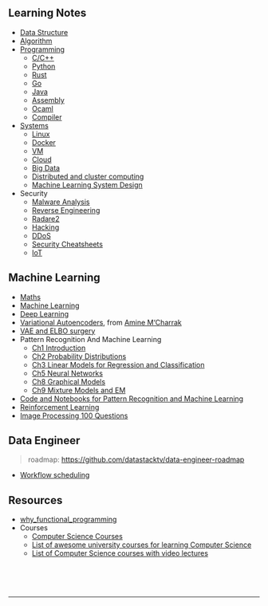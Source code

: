 ## Learning Notes

- [Data Structure](./data-structure/README.md)
- [Algorithm](./algorithm/README.md)
- [Programming](./programming/README.md)
    - [C/C++](./programming/c-cpp/README.md)
    - [Python](./programming/python/README.md)
    - [Rust](./programming/Rust/README.md)
    - [Go](./programming/go/README.md)
    - [Java](./programming/java/README.md)
    - [Assembly](./programming/assembly/README.md)
    - [Ocaml](./programming/ocaml/README.txt)
    - [Compiler](./programming/compiler/README.md)
- [Systems](./systems/README.md)
    - [Linux](./systems/linux/README.md)
    - [Docker](./systems/docker/README.md)
    - [VM](./systems/vm/README.md)
    - [Cloud](./systems/cloud/README.md)
    - [Big Data](./systems/bigData/README.md)
    - [Distributed and cluster computing](./computing/README.md)
    - [Machine Learning System Design](https://github.com/ifding/ml-system-design)
- Security
    - [Malware Analysis](./security/malware-analysis/README.md)
    - [Reverse Engineering](./security/reverse-engineering/README.md)
    - [Radare2](https://github.com/ifding/radare2-tutorial)
    - [Hacking](./security/hacking/README.md)
    - [DDoS](./security/ddos/README.md)
    - [Security Cheatsheets](./security-cheatsheets)
    - [IoT](./security/iot-security.md)

## Machine Learning

- [Maths](./maths/README.md)
- [Machine Learning](./machine-learning/README.md)
- [Deep Learning](./deep-learning/README.md)
- [Variational Autoencoders](./machine-learning/VAE.pdf), from [Amine M‘Charrak](https://pub.tik.ee.ethz.ch/students/2018-FS/MA-2018-22.pdf)
- [VAE and ELBO surgery](./machine-learning/Autoencoder.pdf)
- Pattern Recognition And Machine Learning
    - [Ch1 Introduction](./machine-learning/PRML/ch1.pdf)
    - [Ch2 Probability Distributions](./machine-learning/PRML/ch2.pdf) 
    - [Ch3 Linear Models for Regression and Classification](./machine-learning/PRML/ch3.pdf)     
    - [Ch5 Neural Networks](./machine-learning/PRML/ch5.pdf)     
    - [Ch8 Graphical Models](./machine-learning/PRML/ch8.pdf)   
    - [Ch9 Mixture Models and EM](./PRML/ch9.pdf)                
- [Code and Notebooks for Pattern Recognition and Machine Learning](https://github.com/gerdm/prml)
- [Reinforcement Learning](./reinforcement-learning/README.md)
- [Image Processing 100 Questions](https://github.com/gzr2017/ImageProcessing100Wen)

## Data Engineer

> roadmap: <https://github.com/datastacktv/data-engineer-roadmap>

- [Workflow scheduling](data-engineer/workflow.md)

## Resources

- [why_functional_programming](./programming/why_functional_programming.md)
- Courses
  * [Computer Science Courses](computer-science-courses.md)
  * [List of awesome university courses for learning Computer Science](https://github.com/prakhar1989/awesome-courses)
  * [List of Computer Science courses with video lectures](https://github.com/Developer-Y/cs-video-courses)



<br>
<br>
<br>
<hr>
<br>
